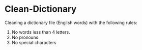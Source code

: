 # Clean-Dictionary
Cleaning a dictionary file (English words) with the following rules:
1. No words less than 4 letters.
2. No pronouns
3. No special characters

